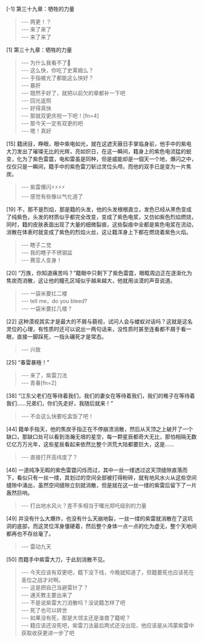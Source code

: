 
[-1] 第三十九章：牺牲的力量
>--- 两更！？<br>
>--- 来了来了<br>
>--- 来了来了<br>

[1] 第三十九章：牺牲的力量
>--- 为什么我看不了👀<br>
>--- 这么快，你吃了史莱姆么？<br>
>--- 手指被光了都能这么快好？<br>
>--- 暴肝<br>
>--- 既然手好了，就把以前欠的章都补一下吧<br>
>--- 回光返照<br>
>--- 好得真快<br>
>--- 那就双更庆祝一下吧！[fn=4]<br>
>--- 那今天一定有双更的吧<br>
>--- 嗯！真好<br>

[15] 籍闭目，睁眼，眼中紫电如光，就在这遮天蔽日手掌临身前，他手中的紫电大刀发出了璀璨无比的光辉，亮如炽日，在这一瞬间，籍身上的紫色电流猛的蜕变，化为了紫色雷霆，电和雷虽是同种，但是威能却是一個天一个地，爆闪之中，仅仅只是一瞬间，籍手中的紫色雷刀斩过灵位头颅，而他的双手已是变为一片焦炭。
>--- 紫雷爆闪⚡️⚡️⚡️⚡️<br>
>--- 感觉有些像以气化道了<br>

[19] 不，那不是烈焰，那是籍的头发，他的头发根根直立，发色已经从黑色变成了纯紫色，头发的材质似乎都完全改变，变成了紫色电浆，又仿如紫色烈焰燃烧，同时，籍的皮肤表面出现了大量的细微裂痕，这些裂痕中全都是紫色电浆在流动，消散在体表时就变成了紫色的烈焰火丝，这让籍浑身上下都在燃烧着紫色火焰。
>--- 瞎子二觉<br>
>--- 我的瞎子不锈钢盆<br>
>--- 赛亚人变身！<br>

[20] “万族，你知道痛苦吗？”籍眼中只剩下了紫色雷霆，眼眶周边正在逐渐化为焦炭而消散，这让他的瞳孔区域似乎越来越大，他就用淡漠的声音说道。
>--- 一袋米要扛二楼<br>
>--- tell me，do you bleed?<br>
>--- 一袋米要扛几楼？<br>

[22] 这种漠视其实才是最大的不屑与藐视，试问人会与蝼蚁对话吗？这就是这名灵位的心理，有性质时还可以说出一两句话来，没性质时甚至连看都不屑于看一眼，直接一脚踩死，一指头碾死才是常态。
>--- 兴致<br>

[25] “春雷暴殛！”
>--- 来了，紫雷刀法<br>
>--- 青春[fn=2]<br>

[38] “江东父老们在等待着我们，我们的妻女在等待着我们，我们的稚子在等待着我们……兄弟们，你们先走好，我随后就来！”
>--- 不会这么快要吃盒饭了吧！<br>

[44] 籍单手指天，他的焦炭手指正在不停崩溃消散，然后从天顶之上破开了一个缺口，那缺口处可以看到浩瀚无垠的星空，每一颗星辰都奇大无比，那怕相隔无数亿亿万万光年，这些星辰看起来依然比整个洪荒大陆都要巨大，这是……
>--- 直接打开高纬度了？<br>

[46] 一道纯净无暇的紫色雷霆闪烁而过，其中一丝一缕透过这天顶缝隙直落而下，看似只有一丝一缕，其划过的空间全部被打得粉碎，就有地风水火从这些空间缝隙中涌出，虽然空间缝隙立刻就消散，但是就在这一丝一缕的紫雷后留下了一片轰然巨响。
>--- 打出地水风火？差不多相当于曙光郑吒级别的力量<br>

[49] 并没有什么大爆炸，也没有什么天崩地裂，一丝一缕的紫雷就消散在了这坑洞的底部，而这灵位浑身僵硬着，然后整个身体一点一点的化为虚无，整个天地间都再也不存丝毫了。
>--- 雷动九天<br>

[50] 而籍手中紫雷大刀，于此刻消散不见。
>--- 今天应该有双更吧，籍下没下线，今晚就知道了，但籍要死也应该死在圣位之战才对啊。<br>
>--- 这是把自己当避雷针了？<br>
>--- 通天教主要出来了<br>
>--- 不是说紫雷大刀消散吗？没说籍怎样了吧<br>
>--- 死了也可以转世<br>
>--- 如果没有死，那是大领主还是谁救了籍呢？<br>
>--- 籍应该还没死吧，紫雷刀法最后两式还没出现，他应该是从鸿蒙紫雷中获取收获更进一步了吧<br>

